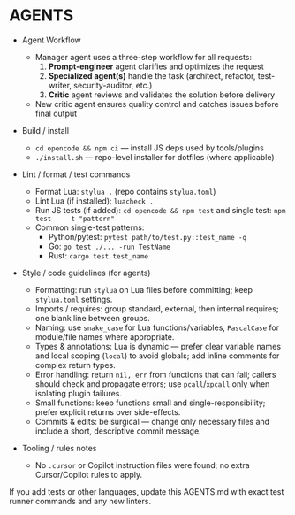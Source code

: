 # AGENTS

- Agent Workflow
  - Manager agent uses a three-step workflow for all requests:
    1. **Prompt-engineer** agent clarifies and optimizes the request
    2. **Specialized agent(s)** handle the task (architect, refactor, test-writer, security-auditor, etc.)
    3. **Critic** agent reviews and validates the solution before delivery
  - New critic agent ensures quality control and catches issues before final output

- Build / install
  - `cd opencode && npm ci` — install JS deps used by tools/plugins
  - `./install.sh` — repo-level installer for dotfiles (where applicable)

- Lint / format / test commands
  - Format Lua: `stylua .` (repo contains `stylua.toml`)
  - Lint Lua (if installed): `luacheck .`
  - Run JS tests (if added): `cd opencode && npm test` and single test: `npm test -- -t "pattern"`
  - Common single-test patterns:
    - Python/pytest: `pytest path/to/test.py::test_name -q`
    - Go: `go test ./... -run TestName`
    - Rust: `cargo test test_name`

- Style / code guidelines (for agents)
  - Formatting: run `stylua` on Lua files before committing; keep `stylua.toml` settings.
  - Imports / requires: group standard, external, then internal requires; one blank line between groups.
  - Naming: use `snake_case` for Lua functions/variables, `PascalCase` for module/file names where appropriate.
  - Types & annotations: Lua is dynamic — prefer clear variable names and local scoping (`local`) to avoid globals; add inline comments for complex return types.
  - Error handling: return `nil, err` from functions that can fail; callers should check and propagate errors; use `pcall`/`xpcall` only when isolating plugin failures.
  - Small functions: keep functions small and single-responsibility; prefer explicit returns over side-effects.
  - Commits & edits: be surgical — change only necessary files and include a short, descriptive commit message.

- Tooling / rules notes
  - No `.cursor` or Copilot instruction files were found; no extra Cursor/Copilot rules to apply.

If you add tests or other languages, update this AGENTS.md with exact test runner commands and any new linters.
